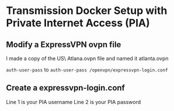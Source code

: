 # Transmission Docker Setup with Private Internet Access (PIA)

## Modify a ExpressVPN ovpn file

I made a copy of the US\ Atlana.ovpn file and named it atlanta.ovpn

`auth-user-pass` to `auth-user-pass /openvpn/expressvpn-login.conf`

## Create a expressvpn-login.conf

Line 1 is your PIA username
Line 2 is your PIA password
